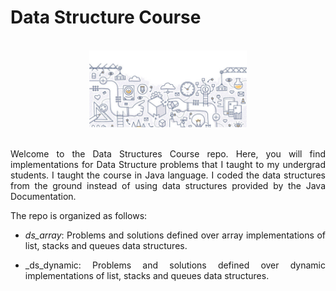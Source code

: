 # Data Structure Course

<br/>
<div align="center">                                                             
  <img height="50%" width="50%" src="./dslogo.png" alt="Data Structures Logo">
</div>  
<br/>

<section>
<div align="justify">
  
Welcome to the Data Structures Course repo. Here, you will find implementations for Data Structure problems that I taught to my undergrad students. I taught the course in Java language. I coded the data structures from the ground instead of using data structures provided by the Java Documentation.

The repo is organized as follows:
  
* _ds_array_: Problems and solutions defined over array implementations of list, stacks and queues data structures.

* _ds_dynamic: Problems and solutions defined over dynamic implementations of list, stacks and queues data structures.

<div>
</section>
